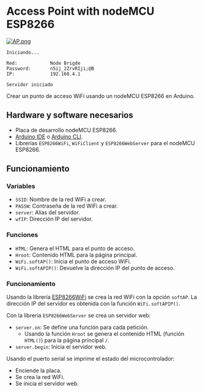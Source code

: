 # Access Point with nodeMCU ESP8266

[![AP.png](https://i.postimg.cc/d0LhBwQk/AP.png)](https://postimg.cc/yJC66qZs)

```
Iniciando...

Red:            Node Brigde
Password:       n5ij_2ZrvRIji;@B
IP:             192.168.4.1

Servidor iniciado
```

Crear un punto de acceso WiFi usando un nodeMCU ESP8266 en Arduino.

## Hardware y software necesarios
- Placa de desarrollo nodeMCU ESP8266.
- [Arduino IDE](https://www.arduino.cc/en/software) o [Arduino CLI](https://arduino.github.io/arduino-cli/0.23/installation/).
- Librerías `ESP8266WiFi`, `WiFiClient` y `ESP8266WebServer` para el nodeMCU ESP8266.

## Funcionamiento
### Variables
- `SSID`: Nombre de la red WiFi a crear.
- `PASSW`: Contraseña de la red WiFi a crear.
- `server`: Alias del servidor.
- `wfIP`: Dirección IP del servidor.

### Funciones
- `HTML`: Genera el HTML para el punto de acceso.
- `Hroot`: Contenido HTML para la página principal.
- `WiFi.softAP()`: Inicia el punto de acceso WiFi.
- `WiFi.softAPIP()`: Devuelve la dirección IP del punto de acceso.

### Funcionamiento
Usando la librería [ESP8266WiFi](https://arduino-esp8266.readthedocs.io/en/latest/esp8266wifi/readme.html) se crea la red WiFi con la opción `softAP`. La dirección IP del servidor es obtenida con la función `WiFi.softAPIP()`.

Con la libreria ```ESP8266WebServer``` se crea un servidor web:
- `server.on`: Se define una función para cada petición.
    - Usando la función `Hroot` se genera el contenido HTML (función `HTML()`) para la página principal `/`.
- `server.begin`: Inicia el servidor web.

Usando el puerto serial se imprime el estado del microcontrolador:
- Enciende la placa.
- Se crea la red WiFi.
- Se inicia el servidor web.
